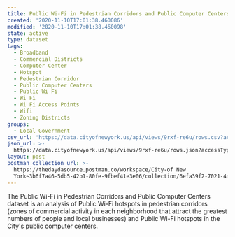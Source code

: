 ```yaml
---
title: Public Wi-Fi in Pedestrian Corridors and Public Computer Centers
created: '2020-11-10T17:01:38.460086'
modified: '2020-11-10T17:01:38.460098'
state: active
type: dataset
tags:
  - Broadband
  - Commercial Districts
  - Computer Center
  - Hotspot
  - Pedestrian Corridor
  - Public Computer Centers
  - Public Wi Fi
  - Wi Fi
  - Wi Fi Access Points
  - Wifi
  - Zoning Districts
groups:
  - Local Government
csv_url: 'https://data.cityofnewyork.us/api/views/9rxf-re6u/rows.csv?accessType=DOWNLOAD'
json_url: >-
  https://data.cityofnewyork.us/api/views/9rxf-re6u/rows.json?accessType=DOWNLOAD
layout: post
postman_collection_url: >-
  https://thedaydasource.postman.co/workspace/City-of New
  York~3b6f7a46-5db5-42b1-80fe-9fbef41e3e06/collection/6efa39f2-7021-4fad-890d-d06da63383a2
---
```

The Public Wi-Fi in Pedestrian Corridors and Public Computer Centers dataset is an analysis of Public Wi-Fi hotspots in pedestrian corridors (zones of commercial activity in each neighborhood that attract the greatest numbers of people and local businesses) and Public Wi-Fi hotspots in the City's public computer centers.
